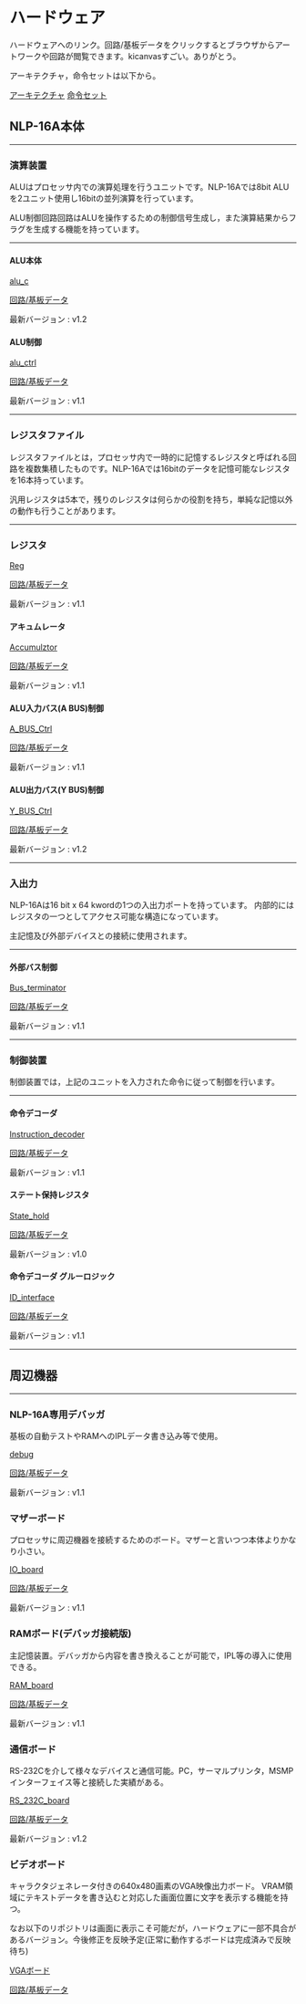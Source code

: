 # ハードウェア
ハードウェアへのリンク。回路/基板データをクリックするとブラウザからアートワークや回路が閲覧できます。kicanvasすごい。ありがとう。

アーキテクチャ，命令セットは以下から。

[アーキテクチャ](https://github.com/cherry-takuan/nlp/tree/master/nlp-16a/architecture)
[命令セット](https://github.com/cherry-takuan/nlp/blob/master/nlp-16a/architecture/ISA.pdf)

## NLP-16A本体
***
### 演算装置
ALUはプロセッサ内での演算処理を行うユニットです。NLP-16Aでは8bit ALUを2ユニット使用し16bitの並列演算を行っています。

ALU制御回路回路はALUを操作するための制御信号生成し，また演算結果からフラグを生成する機能を持っています。
***
#### ALU本体
[alu_c](https://github.com/cherry-takuan/nlp/tree/master/nlp-16a/Hardware/alu_c)

[回路/基板データ](https://kicanvas.org/?github=https%3A%2F%2Fgithub.com%2Fcherry-takuan%2Fnlp%2Ftree%2Fmaster%2Fnlp-16a%2FHardware%2Falu_c)

最新バージョン : v1.2

#### ALU制御
[alu_ctrl](https://github.com/cherry-takuan/nlp/tree/master/nlp-16a/Hardware/alu_ctrl)

[回路/基板データ](https://kicanvas.org/?github=https%3A%2F%2Fgithub.com%2Fcherry-takuan%2Fnlp%2Ftree%2Fmaster%2Fnlp-16a%2FHardware%2Falu_ctrl)

最新バージョン : v1.1
***
### レジスタファイル
レジスタファイルとは，プロセッサ内で一時的に記憶するレジスタと呼ばれる回路を複数集積したものです。NLP-16Aでは16bitのデータを記憶可能なレジスタを16本持っています。

汎用レジスタは5本で，残りのレジスタは何らかの役割を持ち，単純な記憶以外の動作も行うことがあります。

***
### レジスタ
[Reg](https://github.com/cherry-takuan/nlp/tree/master/nlp-16a/Hardware/Reg)

[回路/基板データ](https://kicanvas.org/?github=https%3A%2F%2Fgithub.com%2Fcherry-takuan%2Fnlp%2Ftree%2Fmaster%2Fnlp-16a%2FHardware%2FReg)

最新バージョン : v1.1

#### アキュムレータ
[Accumulztor](https://github.com/cherry-takuan/nlp/tree/master/nlp-16a/Hardware/Accumulator)

[回路/基板データ](https://kicanvas.org/?github=https%3A%2F%2Fgithub.com%2Fcherry-takuan%2Fnlp%2Ftree%2Fmaster%2Fnlp-16a%2FHardware%2FAccumulator)

最新バージョン : v1.1

#### ALU入力バス(A BUS)制御
[A_BUS_Ctrl](https://github.com/cherry-takuan/nlp/tree/master/nlp-16a/Hardware/A_BUS_Ctrl)

[回路/基板データ](https://kicanvas.org/?github=https%3A%2F%2Fgithub.com%2Fcherry-takuan%2Fnlp%2Ftree%2Fmaster%2Fnlp-16a%2FHardware%2FA_BUS_Ctrl)

最新バージョン : v1.1

#### ALU出力バス(Y BUS)制御
[Y_BUS_Ctrl](https://github.com/cherry-takuan/nlp/tree/master/nlp-16a/Hardware/Y_BUS_Ctrl)

[回路/基板データ](https://kicanvas.org/?github=https%3A%2F%2Fgithub.com%2Fcherry-takuan%2Fnlp%2Ftree%2Fmaster%2Fnlp-16a%2FHardware%2FY_BUS_Ctrl)

最新バージョン : v1.2
***
### 入出力
NLP-16Aは16 bit x 64 kwordの1つの入出力ポートを持っています。
内部的にはレジスタの一つとしてアクセス可能な構造になっています。

主記憶及び外部デバイスとの接続に使用されます。
***
#### 外部バス制御
[Bus_terminator](https://github.com/cherry-takuan/nlp/tree/master/nlp-16a/Hardware/BUS_terminator)

[回路/基板データ](https://kicanvas.org/?github=https%3A%2F%2Fgithub.com%2Fcherry-takuan%2Fnlp%2Ftree%2Fmaster%2Fnlp-16a%2FHardware%2FBUS_terminator)

最新バージョン : v1.1

***
### 制御装置
制御装置では，上記のユニットを入力された命令に従って制御を行います。

***

#### 命令デコーダ
[Instruction_decoder](https://github.com/cherry-takuan/nlp/tree/master/nlp-16a/Hardware/Instruction_decoder)

[回路/基板データ](https://kicanvas.org/?github=https%3A%2F%2Fgithub.com%2Fcherry-takuan%2Fnlp%2Ftree%2Fmaster%2Fnlp-16a%2FHardware%2FInstruction_decoder)

最新バージョン : v1.1

#### ステート保持レジスタ
[State_hold](https://github.com/cherry-takuan/nlp/tree/master/nlp-16a/Hardware/State_hold)

[回路/基板データ](https://kicanvas.org/?github=https%3A%2F%2Fgithub.com%2Fcherry-takuan%2Fnlp%2Ftree%2Fmaster%2Fnlp-16a%2FHardware%2FState_hold)

最新バージョン : v1.0

#### 命令デコーダ グルーロジック
[ID_interface](https://github.com/cherry-takuan/nlp/tree/master/nlp-16a/Hardware/ID_interface)

[回路/基板データ](https://kicanvas.org/?github=https%3A%2F%2Fgithub.com%2Fcherry-takuan%2Fnlp%2Ftree%2Fmaster%2Fnlp-16a%2FHardware%2FID_interface)

最新バージョン : v1.1

***

## 周辺機器

***

### NLP-16A専用デバッガ
基板の自動テストやRAMへのIPLデータ書き込み等で使用。

[debug](https://github.com/cherry-takuan/nlp/tree/master/nlp-16a/Hardware/debug)

[回路/基板データ](https://kicanvas.org/?github=https%3A%2F%2Fgithub.com%2Fcherry-takuan%2Fnlp%2Ftree%2Fmaster%2Fnlp-16a%2FHardware%2Fdebug)

最新バージョン : v1.1

### マザーボード
プロセッサに周辺機器を接続するためのボード。マザーと言いつつ本体よりかなり小さい。

[IO_board](https://github.com/cherry-takuan/nlp/tree/master/nlp-16a/Hardware/IO_board)

[回路/基板データ](https://kicanvas.org/?github=https%3A%2F%2Fgithub.com%2Fcherry-takuan%2Fnlp%2Ftree%2Fmaster%2Fnlp-16a%2FHardware%2FIO_board)

最新バージョン : v1.1

### RAMボード(デバッガ接続版)
主記憶装置。デバッガから内容を書き換えることが可能で，IPL等の導入に使用できる。

[RAM_board](https://github.com/cherry-takuan/nlp/tree/master/nlp-16a/Hardware/RAM_board)

[回路/基板データ](https://kicanvas.org/?github=https%3A%2F%2Fgithub.com%2Fcherry-takuan%2Fnlp%2Ftree%2Fmaster%2Fnlp-16a%2FHardware%2FRAM_board)

最新バージョン : v1.1

### 通信ボード
RS-232Cを介して様々なデバイスと通信可能。PC，サーマルプリンタ，MSMPインターフェイス等と接続した実績がある。

[RS_232C_board](https://github.com/cherry-takuan/nlp/tree/master/nlp-16a/Hardware/RS_232C_board)

[回路/基板データ](https://kicanvas.org/?github=https%3A%2F%2Fgithub.com%2Fcherry-takuan%2Fnlp%2Ftree%2Fmaster%2Fnlp-16a%2FHardware%2FRS_232C_board)

最新バージョン : v1.2

### ビデオボード

キャラクタジェネレータ付きの640x480画素のVGA映像出力ボード。
VRAM領域にテキストデータを書き込むと対応した画面位置に文字を表示する機能を持つ。

なお以下のリポジトリは画面に表示こそ可能だが，ハードウェアに一部不具合があるバージョン。今後修正を反映予定(正常に動作するボードは完成済みで反映待ち)

[VGAボード](https://github.com/cherry-takuan/NLP_VGA)

[回路/基板データ](https://kicanvas.org/?github=https%3A%2F%2Fgithub.com%2Fcherry-takuan%2FNLP_VGA)
